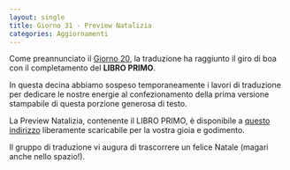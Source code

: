 ```yaml
---
layout: single
title: Giorno 31 - Preview Natalizia
categories: Aggiornamenti
---
```


Come preannunciato il [Giorno 20](./aggiornamenti/giorno-20/), la traduzione ha raggiunto il giro di boa con il completamento del **LIBRO PRIMO**.

In questa decina abbiamo sospeso temporaneamente i lavori di traduzione per dedicare le nostre energie al confezionamento della prima versione stampabile di questa porzione generosa di testo.

La Preview Natalizia, contenente il LIBRO PRIMO, è disponibile a [questo indirizzo](https://github.com/cepheus-engine-ita/project/raw/master/documenti/Cepheus%20Engine%20-%20ITA%20-%20Preview%20Natale%202020.pdf) liberamente scaricabile per la vostra gioia e godimento.

Il gruppo di traduzione vi augura di trascorrere un felice Natale (magari anche nello spazio!).
